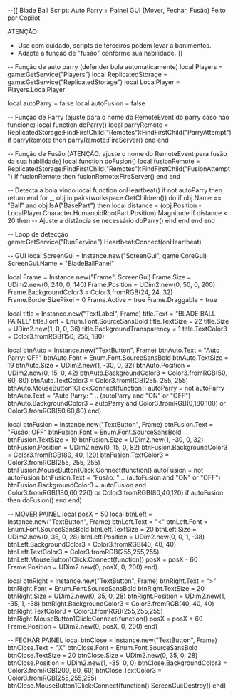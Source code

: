 --[[
Blade Ball Script: Auto Parry + Painel GUI (Mover, Fechar, Fusão)
Feito por Copilot

ATENÇÃO:
- Use com cuidado, scripts de terceiros podem levar a banimentos.
- Adapte a função de "fusão" conforme sua habilidade.
]]

-- Função de auto parry (defender bola automaticamente)
local Players = game:GetService("Players")
local ReplicatedStorage = game:GetService("ReplicatedStorage")
local LocalPlayer = Players.LocalPlayer

local autoParry = false
local autoFusion = false

-- Função de Parry (ajuste para o nome do RemoteEvent do parry caso não funcione)
local function doParry()
    local parryRemote = ReplicatedStorage:FindFirstChild("Remotes"):FindFirstChild("ParryAttempt")
    if parryRemote then
        parryRemote:FireServer()
    end
end

-- Função de Fusão (ATENÇÃO: ajuste o nome do RemoteEvent para fusão da sua habilidade)
local function doFusion()
    local fusionRemote = ReplicatedStorage:FindFirstChild("Remotes"):FindFirstChild("FusionAttempt")
    if fusionRemote then
        fusionRemote:FireServer()
    end
end

-- Detecta a bola vindo
local function onHeartbeat()
    if not autoParry then return end
    for _, obj in pairs(workspace:GetChildren()) do
        if obj.Name == "Ball" and obj:IsA("BasePart") then
            local distance = (obj.Position - LocalPlayer.Character.HumanoidRootPart.Position).Magnitude
            if distance < 20 then -- Ajuste a distância se necessário
                doParry()
            end
        end
    end
end

-- Loop de detecção
game:GetService("RunService").Heartbeat:Connect(onHeartbeat)

-- GUI
local ScreenGui = Instance.new("ScreenGui", game.CoreGui)
ScreenGui.Name = "BladeBallPanel"

local Frame = Instance.new("Frame", ScreenGui)
Frame.Size = UDim2.new(0, 240, 0, 140)
Frame.Position = UDim2.new(0, 50, 0, 200)
Frame.BackgroundColor3 = Color3.fromRGB(24, 24, 32)
Frame.BorderSizePixel = 0
Frame.Active = true
Frame.Draggable = true

local title = Instance.new("TextLabel", Frame)
title.Text = "BLADE BALL PAINEL"
title.Font = Enum.Font.SourceSansBold
title.TextSize = 22
title.Size = UDim2.new(1, 0, 0, 36)
title.BackgroundTransparency = 1
title.TextColor3 = Color3.fromRGB(150, 255, 180)

local btnAuto = Instance.new("TextButton", Frame)
btnAuto.Text = "Auto Parry: OFF"
btnAuto.Font = Enum.Font.SourceSansBold
btnAuto.TextSize = 19
btnAuto.Size = UDim2.new(1, -30, 0, 32)
btnAuto.Position = UDim2.new(0, 15, 0, 42)
btnAuto.BackgroundColor3 = Color3.fromRGB(50, 60, 80)
btnAuto.TextColor3 = Color3.fromRGB(255, 255, 255)
btnAuto.MouseButton1Click:Connect(function()
    autoParry = not autoParry
    btnAuto.Text = "Auto Parry: " .. (autoParry and "ON" or "OFF")
    btnAuto.BackgroundColor3 = autoParry and Color3.fromRGB(0,180,100) or Color3.fromRGB(50,60,80)
end)

local btnFusion = Instance.new("TextButton", Frame)
btnFusion.Text = "Fusão: OFF"
btnFusion.Font = Enum.Font.SourceSansBold
btnFusion.TextSize = 19
btnFusion.Size = UDim2.new(1, -30, 0, 32)
btnFusion.Position = UDim2.new(0, 15, 0, 82)
btnFusion.BackgroundColor3 = Color3.fromRGB(80, 40, 120)
btnFusion.TextColor3 = Color3.fromRGB(255, 255, 255)
btnFusion.MouseButton1Click:Connect(function()
    autoFusion = not autoFusion
    btnFusion.Text = "Fusão: " .. (autoFusion and "ON" or "OFF")
    btnFusion.BackgroundColor3 = autoFusion and Color3.fromRGB(180,60,220) or Color3.fromRGB(80,40,120)
    if autoFusion then
        doFusion()
    end
end)

-- MOVER PAINEL
local posX = 50
local btnLeft = Instance.new("TextButton", Frame)
btnLeft.Text = "<"
btnLeft.Font = Enum.Font.SourceSansBold
btnLeft.TextSize = 20
btnLeft.Size = UDim2.new(0, 35, 0, 28)
btnLeft.Position = UDim2.new(0, 0, 1, -38)
btnLeft.BackgroundColor3 = Color3.fromRGB(40, 40, 40)
btnLeft.TextColor3 = Color3.fromRGB(255,255,255)
btnLeft.MouseButton1Click:Connect(function()
    posX = posX - 60
    Frame.Position = UDim2.new(0, posX, 0, 200)
end)

local btnRight = Instance.new("TextButton", Frame)
btnRight.Text = ">"
btnRight.Font = Enum.Font.SourceSansBold
btnRight.TextSize = 20
btnRight.Size = UDim2.new(0, 35, 0, 28)
btnRight.Position = UDim2.new(1, -35, 1, -38)
btnRight.BackgroundColor3 = Color3.fromRGB(40, 40, 40)
btnRight.TextColor3 = Color3.fromRGB(255,255,255)
btnRight.MouseButton1Click:Connect(function()
    posX = posX + 60
    Frame.Position = UDim2.new(0, posX, 0, 200)
end)

-- FECHAR PAINEL
local btnClose = Instance.new("TextButton", Frame)
btnClose.Text = "X"
btnClose.Font = Enum.Font.SourceSansBold
btnClose.TextSize = 20
btnClose.Size = UDim2.new(0, 35, 0, 28)
btnClose.Position = UDim2.new(1, -35, 0, 0)
btnClose.BackgroundColor3 = Color3.fromRGB(200, 60, 60)
btnClose.TextColor3 = Color3.fromRGB(255,255,255)
btnClose.MouseButton1Click:Connect(function()
    ScreenGui:Destroy()
end)
